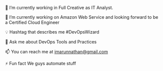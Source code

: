 🏢 I’m currently working in Full Creative as IT Analyst. 

🌱 I’m currently working on Amazon Web Service and looking forward to be a Certified Cloud Engineer

💡 Hashtag that describes me #DevOpsWizard

💬 Ask me about DevOps Tools and Practices

📫 You can reach me at imarunnathan@gmail.com

⚡ Fun fact We guys automate stuff
